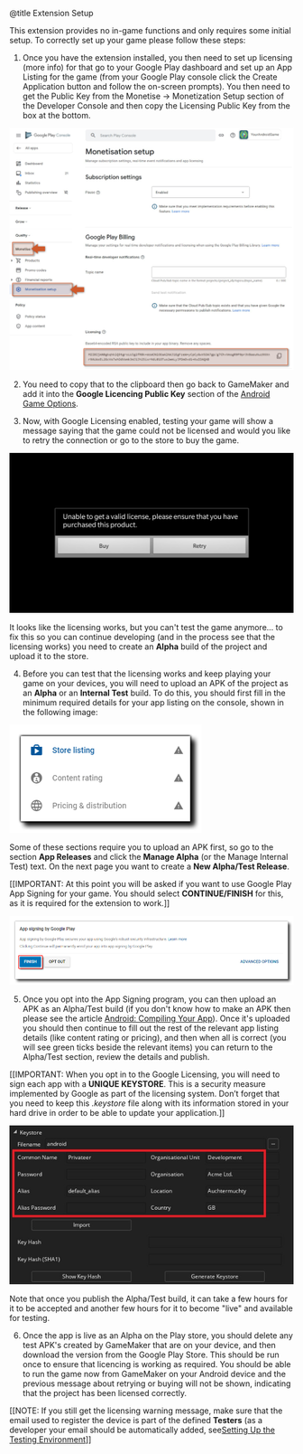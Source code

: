 @title Extension Setup

This extension provides no in-game functions and only requires some initial setup. To correctly set up your game please follow these steps:

1. Once you have the extension installed, you then need to set up licensing (more info) for that go to your Google Play dashboard and set up an App Listing for the game (from your Google Play console click the Create Application button and follow the on-screen prompts). You then need to get the Public Key from the Monetise → Monetization Setup section of the Developer Console and then copy the Licensing Public Key from the box at the bottom.

![Google Play Console Monetisation setup](assets/play_console_monetisation_setup.png)

2. You need to copy that to the clipboard then go back to GameMaker and add it into the **Google Licencing Public Key** section of the [Android Game Options](https://manual.yoyogames.com/Settings/Game_Options/Android.htm).

3. Now, with Google Licensing enabled, testing your game will show a message saying that the game could not be licensed and would you like to retry the connection or go to the store to buy the game.

![Unable to get Valid License message](assets/unable_to_get_valid_license.png)

It looks like the licensing works, but you can't test the game anymore... to fix this so you can continue developing (and in the process see that the licensing works) you need to create an **Alpha** build of the project and upload it to the store.

4. Before you can test that the licensing works and keep playing your game on your devices, you will need to upload an APK of the project as an **Alpha** or an **Internal Test** build. To do this, you should first fill in the minimum required details for your app listing on the console, shown in the following image: 

![Minimum Required Details](assets/minimum_required_details.png)

Some of these sections require you to upload an APK first, so go to the section **App Releases** and click the **Manage Alpha** (or the Manage Internal Test) text. On the next page you want to create a **New Alpha/Test Release**.

[[IMPORTANT: At this point you will be asked if you want to use Google Play App Signing for your game. You should select **CONTINUE/FINISH** for this, as it is required for the extension to work.]]

![Google Play App Signing](assets/google_play_app_signing.png)

5. Once you opt into the App Signing program, you can then upload an APK as an Alpha/Test build (if you don't know how to make an APK then please see the article [Android: Compiling Your App](https://help.yoyogames.com/hc/en-us/articles/115001624867-Compiling-Your-Android-App)). Once it's uploaded you should then continue to fill out the rest of the relevant app listing details (like content rating or pricing), and then when all is correct (you will see green ticks beside the relevant items) you can return to the Alpha/Test section, review the details and publish.

[[IMPORTANT: When you opt in to the Google Licensing, you will need to sign each app with a **UNIQUE KEYSTORE**. This is a security measure implemented by Google as part of the licensing system. Don’t forget that you need to keep this *.keystore* file along with its information stored in your hard drive in order to be able to update your application.]]

![Keystore](assets/keystore.jpg)

Note that once you publish the Alpha/Test build, it can take a few hours for it to be accepted and another few hours for it to become "live" and available for testing.

6. Once the app is live as an Alpha on the Play store, you should delete any test APK's created by GameMaker that are on your device, and then download the version from the Google Play Store. This should be run once to ensure that licencing is working as required. You should be able to run the game now from GameMaker on your Android device and the previous message about retrying or buying will not be shown, indicating that the project has been licensed correctly.

[[NOTE: If you still get the licensing warning message, make sure that the email used to register the device is part of the defined **Testers** (as a developer your email should be automatically added, see[Setting Up the Testing Environment](https://developer.android.com/google/play/licensing/setting-up#test-env)]]